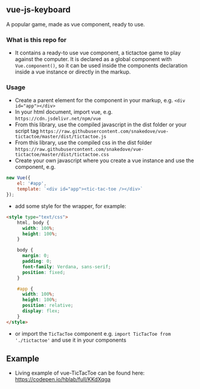 ## vue-js-keyboard ##
A popular game, made as vue component, ready to use.

### What is this repo for ###
* It contains a ready-to use vue component, a tictactoe game to play against the computer. It is declared as a global component with `Vue.component()`, so it can be used inside the components declaration inside a vue instance or directly in the markup.

### Usage ###
* Create a parent element for the component in your markup, e.g. `<div id="app"></div>`
* In your html document, import vue, e.g. `https://cdn.jsdelivr.net/npm/vue`
* From this library, use the compiled javascript in the dist folder or your script tag `https://raw.githubusercontent.com/snakedove/vue-tictactoe/master/dist/tictactoe.js`
* From this library, use the compiled css in the dist folder `https://raw.githubusercontent.com/snakedove/vue-tictactoe/master/dist/tictactoe.css`
* Create your own javascript where you create a vue instance and use the component, e.g.
```javascript
new Vue({
    el: '#app',
    template: `<div id="app"><tic-tac-toe /></div>`
});
```
* add some style for the wrapper, for example:
```html
<style type="text/css">
    html, body {
      width: 100%;
      height: 100%;
    }

    body {
      margin: 0;
      padding: 0;
      font-family: Verdana, sans-serif;
      position: fixed;
    }

    #app {
      width: 100%;
      height: 100%;
      position: relative;
      display: flex;
    }
</style>
```
* or import the `TicTacToe` component e.g. `import TicTacToe from './tictactoe'` and use it in your components

## Example ##
* Living example of vue-TicTacToe can be found here: https://codepen.io/hblab/full/KKdXqga
